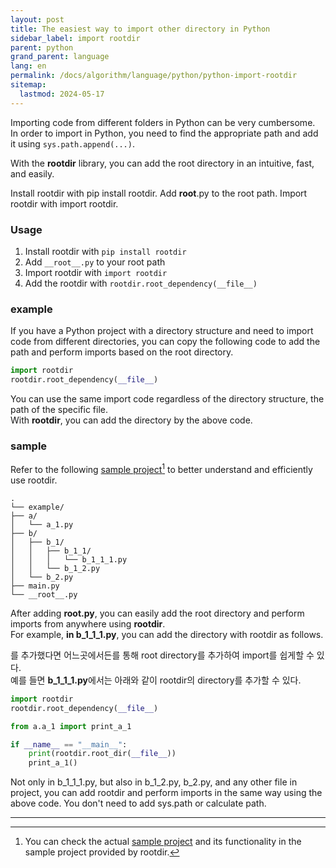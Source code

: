 ```yaml
---
layout: post
title: The easiest way to import other directory in Python
sidebar_label: import rootdir
parent: python
grand_parent: language
lang: en
permalink: /docs/algorithm/language/python/python-import-rootdir
sitemap:
  lastmod: 2024-05-17
---
```


Importing code from different folders in Python can be very cumbersome.  
In order to import in Python, you need to find the appropriate path and add it using `sys.path.append(...)`.

With the **rootdir** library, you can add the root directory in an intuitive, fast, and easily.

Install rootdir with pip install rootdir.
Add __root__.py to the root path.
Import rootdir with import rootdir.


### Usage

1. Install rootdir with `pip install rootdir`
2. Add `__root__.py` to your root path
3. Import rootdir with `import rootdir`
4. Add the rootdir with `rootdir.root_dependency(__file__)`

### example

If you have a Python project with a directory structure and need to import code from different directories, you can copy the following code to add the path and perform imports based on the root directory.

```python
import rootdir
rootdir.root_dependency(__file__)
```

You can use the same import code regardless of the directory structure, the path of the specific file.  
With **rootdir**, you can add the directory by the above code.


### sample

Refer to the following <u>sample project</u>[^1] to better understand and efficiently use rootdir.

```
.
└── example/
├── a/
│   └── a_1.py
├── b/
│   ├── b_1/
│   │   ├── b_1_1/
│   │   │   └── b_1_1_1.py
│   │   └── b_1_2.py
│   └── b_2.py
├── main.py
└── __root__.py
```

After adding **__root__.py**, you can easily add the root directory and perform imports from anywhere using **rootdir**.  
For example, **in b_1_1_1.py**, you can add the directory with rootdir as follows.

를 추가했다면 어느곳에서든를 통해 root directory를 추가하여 import를 쉽게할 수 있다.  
예를 들면 **b_1_1_1.py**에서는 아래와 같이 rootdir의 directory를 추가할 수 있다.

```python
import rootdir
rootdir.root_dependency(__file__)

from a.a_1 import print_a_1

if __name__ == "__main__":
    print(rootdir.root_dir(__file__))
    print_a_1()
```

Not only in b_1_1_1.py, but also in b_1_2.py, b_2.py, and any other file in project, you can add rootdir and perform imports in the same way using the above code.
You don't need to add sys.path or calculate path.


---

[^1]: You can check the actual [sample project](https://github.com/meansoup/rootdir/tree/main/sample) and its functionality in the sample project provided by rootdir.

